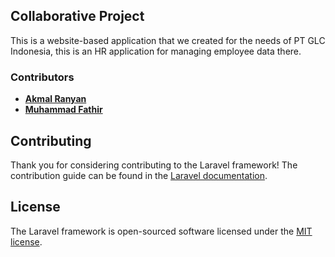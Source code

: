 ## Collaborative Project

This is a website-based application that we created for the needs of PT GLC Indonesia, this is an HR application for managing employee data there.

### Contributors

-   **[Akmal Ranyan](https://github.com/akmlrnyn)**
-   **[Muhammad Fathir](https://github.com/mfathirr)**

## Contributing

Thank you for considering contributing to the Laravel framework! The contribution guide can be found in the [Laravel documentation](https://laravel.com/docs/contributions).

## License

The Laravel framework is open-sourced software licensed under the [MIT license](https://opensource.org/licenses/MIT).
